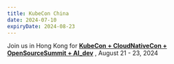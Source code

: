 ```yaml
---
title: KubeCon China
date: 2024-07-10
expiryDate: 2024-08-23
---
```


<i class="fas fa-bullhorn"></i> Join us in Hong Kong for
[**KubeCon + CloudNativeCon + OpenSourceSummit + AI_dev**](/blog/2024/kubecon-china-2024/) , August 21 - 23, 2024
